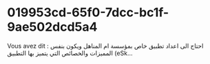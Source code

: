 # 019953cd-65f0-7dcc-bc1f-9ae502dcd5a4
Vous avez dit : احتاج الى اعداد تطبيق خاص بمؤسسة ام المناهل ويكون بنفس المميزات والخصائص التي يتميز بها التطبيق (eSk...
